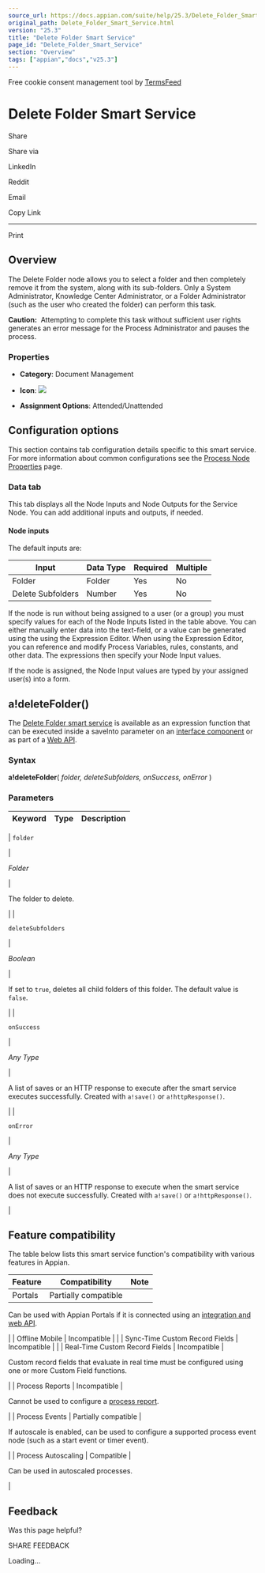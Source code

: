 ```yaml
---
source_url: https://docs.appian.com/suite/help/25.3/Delete_Folder_Smart_Service.html
original_path: Delete_Folder_Smart_Service.html
version: "25.3"
title: "Delete Folder Smart Service"
page_id: "Delete_Folder_Smart_Service"
section: "Overview"
tags: ["appian","docs","v25.3"]
---
```



Free cookie consent management tool by [TermsFeed](https://www.termsfeed.com/)

# Delete Folder Smart Service

Share

Share via

LinkedIn

Reddit

Email

Copy Link

* * *

Print

## Overview

The Delete Folder node allows you to select a folder and then completely remove it from the system, along with its sub-folders. Only a System Administrator, Knowledge Center Administrator, or a Folder Administrator (such as the user who created the folder) can perform this task.

**Caution:**  Attempting to complete this task without sufficient user rights generates an error message for the Process Administrator and pauses the process.

### Properties

-   **Category**: Document Management

-   **Icon**: ![](images/Smart_Service_Icons/Delete_Folder.png)

-   **Assignment Options**: Attended/Unattended

## Configuration options

This section contains tab configuration details specific to this smart service. For more information about common configurations see the [Process Node Properties](Process_Node_and_Smart_Service_Properties.html) page.

### Data tab

This tab displays all the Node Inputs and Node Outputs for the Service Node. You can add additional inputs and outputs, if needed.

#### Node inputs

The default inputs are:

| Input | Data Type | Required | Multiple |
| --- | --- | --- | --- |
| Folder | Folder | Yes | No |
| Delete Subfolders | Number | Yes | No |

If the node is run without being assigned to a user (or a group) you must specify values for each of the Node Inputs listed in the table above. You can either manually enter data into the text-field, or a value can be generated using the using the Expression Editor. When using the Expression Editor, you can reference and modify Process Variables, rules, constants, and other data. The expressions then specify your Node Input values.

If the node is assigned, the Node Input values are typed by your assigned user(s) into a form.

## a!deleteFolder()

The [Delete Folder smart service](#) is available as an expression function that can be executed inside a saveInto parameter on an [interface component](SAIL_Components.html) or as part of a [Web API](Web_APIs.html).

### Syntax

**a!deleteFolder**( _folder, deleteSubfolders, onSuccess, onError_ )

### Parameters

| Keyword | Type | Description |
| --- | --- | --- |
|
`folder`

 |

_Folder_

 |

The folder to delete.

 |
|

`deleteSubfolders`

 |

_Boolean_

 |

If set to `true`, deletes all child folders of this folder. The default value is `false`.

 |
|

`onSuccess`

 |

_Any Type_

 |

A list of saves or an HTTP response to execute after the smart service executes successfully. Created with `a!save()` or `a!httpResponse()`.

 |
|

`onError`

 |

_Any Type_

 |

A list of saves or an HTTP response to execute when the smart service does not execute successfully. Created with `a!save()` or `a!httpResponse()`.

 |

## Feature compatibility

The table below lists this smart service function's compatibility with various features in Appian.

| Feature | Compatibility | Note |
| --- | --- | --- |
| Portals | Partially compatible |
Can be used with Appian Portals if it is connected using an [integration and web API](portals-design.html#using-partially-compatible-functions-and-objects-in-a-portal).

 |
| Offline Mobile | Incompatible |  |
| Sync-Time Custom Record Fields | Incompatible |  |
| Real-Time Custom Record Fields | Incompatible |

Custom record fields that evaluate in real time must be configured using one or more Custom Field functions.

 |
| Process Reports | Incompatible |

Cannot be used to configure a [process report](Process_Reports.html).

 |
| Process Events | Partially compatible |

If autoscale is enabled, can be used to configure a supported process event node (such as a start event or timer event).

 |
| Process Autoscaling | Compatible |

Can be used in autoscaled processes.

 |

## Feedback

Was this page helpful?

SHARE FEEDBACK

Loading...